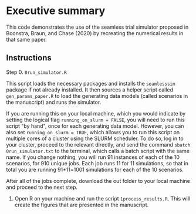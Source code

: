 # Executive summary 

This code demonstrates the use of the seamless trial simulator proposed in Boonstra, Braun, and Chase (2020) by recreating the numerical results in that same paper. 


## Instructions

Step 0. `0run_simulator.R`

This script loads the necessary packages and installs the `seamlesssim` package
if not already installed. It then sources a helper script called `gen_params_paper.R` to load the generating data models (called scenarios in
the manuscript) and runs the simulator. 

If you are running this on your local machine, which you would indicate by 
setting the logical flag `running_on_slurm = FALSE`, you will need to run this script "by hand", once for each generating data model. However, you can also set
`running_on_slurm = TRUE`, which allows you to run this script on multiple cores
of a cluster using the SLURM scheduler. To do so, log in to your cluster, proceed
to the relevant directly, and send the command `sbatch 0run_simulator.txt` to the terminal, which calls a batch script with the same name. If you change nothing, 
you will run 91 instances of each of the 10 scenarios, for 910 unique jobs. 
Each job runs 11 for 11 simulations, so that in total you are running 91*11=1001
simulations for each of the 10 scenarios. 

After all of the jobs complete, download the out folder to your local machine
and proceed to the next step. 

1. Open R on your machine and run the script `1process_results.R`. This will
create the figures that are presented in the manuscript. 